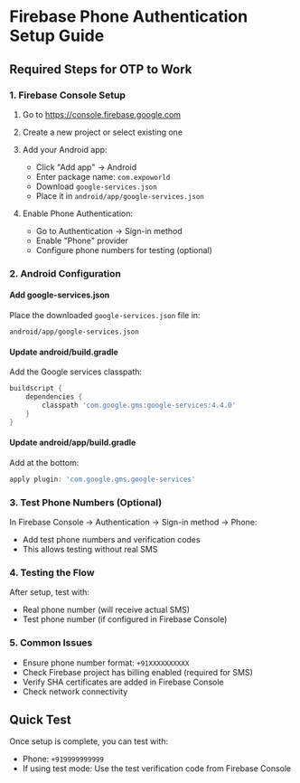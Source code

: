 # Firebase Phone Authentication Setup Guide

## Required Steps for OTP to Work

### 1. Firebase Console Setup
1. Go to https://console.firebase.google.com
2. Create a new project or select existing one
3. Add your Android app:
   - Click "Add app" → Android
   - Enter package name: `com.expoworld`
   - Download `google-services.json`
   - Place it in `android/app/google-services.json`

4. Enable Phone Authentication:
   - Go to Authentication → Sign-in method
   - Enable "Phone" provider
   - Configure phone numbers for testing (optional)

### 2. Android Configuration

#### Add google-services.json
Place the downloaded `google-services.json` file in:
```
android/app/google-services.json
```

#### Update android/build.gradle
Add the Google services classpath:
```gradle
buildscript {
    dependencies {
        classpath 'com.google.gms:google-services:4.4.0'
    }
}
```

#### Update android/app/build.gradle
Add at the bottom:
```gradle
apply plugin: 'com.google.gms.google-services'
```

### 3. Test Phone Numbers (Optional)
In Firebase Console → Authentication → Sign-in method → Phone:
- Add test phone numbers and verification codes
- This allows testing without real SMS

### 4. Testing the Flow
After setup, test with:
- Real phone number (will receive actual SMS)
- Test phone number (if configured in Firebase Console)

### 5. Common Issues
- Ensure phone number format: `+91XXXXXXXXXX`
- Check Firebase project has billing enabled (required for SMS)
- Verify SHA certificates are added in Firebase Console
- Check network connectivity

## Quick Test
Once setup is complete, you can test with:
- Phone: `+919999999999`
- If using test mode: Use the test verification code from Firebase Console
